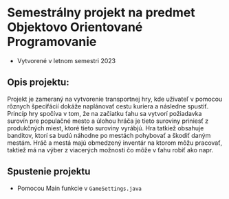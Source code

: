 # Semestrálny projekt na predmet Objektovo Orientované Programovanie

* Vytvorené v letnom semestri 2023

## Opis projektu:
Projekt je zameraný na vytvorenie transportnej hry, kde uživateľ v pomocou rôznych špecifácií dokáže naplánovať cestu kuriera a následne spustiť.
Princíp hry spočíva v tom, že na začiatku ťahu sa vytvorí požiadavka surovín pre populačné mesto a úlohou hráča je tieto suroviny priniesť z produkčných miest, ktoré tieto suroviny vyrábjú. Hra tatkiež obsahuje banditov, ktorí sa budú náhodne po mestách pohybovať a škodiť daným mestám.
Hráč a mestá majú obmedzený inventár na ktorom môžu pracovať, taktiež má na výber z viacerých možnosti čo môže v ťahu robiť ako napr. 


## Spustenie projektu
* Pomocou Main funkcie v `GameSettings.java`